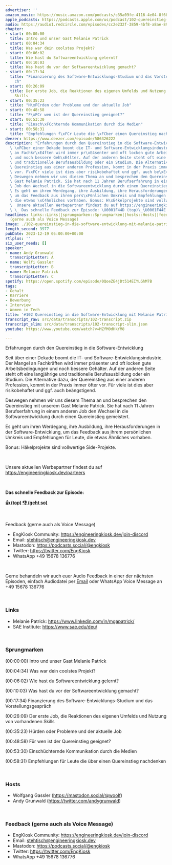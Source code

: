 ```yaml
---
advertiser: ''
amazon_music: https://music.amazon.com/podcasts/c35a09fe-4116-4e04-8f68-77d61b112e46/episodes/bfb9b3e2-79d0-464c-9663-36508b627c14/engineering-kiosk-102-quereinstieg-in-die-software-entwicklung-mit-melanie-patrick
apple_podcasts: https://podcasts.apple.com/us/podcast/102-quereinstieg-in-die-software-entwicklung-mit-melanie/id1603082924?i=1000639028947&uo=4
audio: https://audio1.redcircle.com/episodes/cc2e232f-3859-4bf8-a8ae-89c3381238d1/stream.mp3
chapter:
- start: 00:00:00
  title: Intro und unser Gast Melanie Patrick
- start: 00:04:34
  title: Was war dein coolstes Projekt?
- start: 00:06:02
  title: Wie hast du Softwareentwicklung gelernt?
- start: 00:10:03
  title: Was hast du vor der Softwareentwicklung gemacht?
- start: 00:17:34
  title: "Finanzierung des Software-Entwicklungs-Studium und das Vorstellungsgespr\xE4\
    ch"
- start: 00:26:09
  title: Der erste Job, die Reaktionen des eigenen Umfelds und Nutzung von vorhandenen
    Skills
- start: 00:35:23
  title: "H\xFCrden oder Probleme und der aktuelle Job"
- start: 00:48:58
  title: "F\xFCr wen ist der Quereinstieg geeignet?"
- start: 00:53:30
  title: "Einsch\xFCchternde Kommunikation durch die Medien"
- start: 00:58:31
  title: "Empfehlungen f\xFCr Leute die \xFCber einen Quereinstieg nachdenken"
deezer: https://www.deezer.com/episode/586326222
description: "Erfahrungen durch den Quereinstieg in die Software-Entwicklung Seit\
  \ \xFCber einer Dekade boomt die IT- und Software-Entwicklungsindustrie. Der Mangel\
  \ an Fachkr\xE4ften wird immer pr\xE4senter und oft locken gute Arbeitsbedingungen\
  \ und noch bessere Geh\xE4lter. Auf der anderen Seite steht oft eine langj\xE4hrige\
  \ und traditionelle Berufsausbildung oder ein Studium. Die Alternative dazu, der\
  \ Quereinstieg aus einer anderen Profession, kommt in der Praxis immer \xF6fter\
  \ vor. F\xFCr viele ist dies aber risikobehaftet und ggf. auch be\xE4ngstigend.\
  \ Deswegen nehmen wir uns diesem Thema an und besprechen den Quereinstieg mit unserem\
  \ Gast Melanie Patrick. Sie hat nach 11 Jahren Berufserfahrung in einem anderen\
  \ Job den Wechsel in die Softwareentwicklung durch einen Quereinstieg gemeistert.\
  \ Es geht um ihren Werdegang, ihre Ausbildung, ihre Herausforderungen in der Software-Entwicklung,\
  \ um das Feedback aus ihrem pers\xF6nlichen Umkreis und Empfehlungen f\xFCr Leute,\
  \ die etwas \xC4hnliches vorhaben. Bonus: H\xE4kelprojekte sind vollwertige Side-Projekte.\
  \  Unsere aktuellen Werbepartner findest du auf https://engineeringkiosk.dev/partners\
  \ \_ Das schnelle Feedback zur Episode: \U0001F44D (top)\_\U0001F44E (geht so)"
headlines: links::Links||sprungmarken::Sprungmarken||hosts::Hosts||feedback-gerne-auch-als-voice-message::Feedback
  (gerne auch als Voice Message)
image: ./102-quereinstieg-in-die-software-entwicklung-mit-melanie-patrick.jpg
length_second: 3977
pubDate: 2023-12-19 05:00:00+00:00
rtlplus: ''
six_user_needs: []
speaker:
- name: Andy Grunwald
  transcriptLetter: A
- name: Wolfi Gassler
  transcriptLetter: B
- name: Melanie Patrick
  transcriptLetter: C
spotify: https://open.spotify.com/episode/0QoeZE4jDt514EIYLGhM7B
tags:
- Gehalt
- Karriere
- Bewerbung
- Interview
- Women in Tech
title: '#102 Quereinstieg in die Software-Entwicklung mit Melanie Patrick'
transcript_raw: src/data/transcripts/102-transcript.zip
transcript_slim: src/data/transcripts/102-transcript-slim.json
youtube: https://www.youtube.com/watch?v=MZfM0dHkYM8

---
```

<p>Erfahrungen durch den Quereinstieg in die Software-Entwicklung</p><p>Seit über einer Dekade boomt die IT- und Software-Entwicklungsindustrie. Der Mangel an Fachkräften wird immer präsenter und oft locken gute Arbeitsbedingungen und noch bessere Gehälter. Auf der anderen Seite steht oft eine langjährige und traditionelle Berufsausbildung oder ein Studium. Die Alternative dazu, der Quereinstieg aus einer anderen Profession, kommt in der Praxis immer öfter vor. Für viele ist dies aber risikobehaftet und ggf. auch beängstigend.</p><p>Deswegen nehmen wir uns diesem Thema an und besprechen den Quereinstieg mit unserem Gast Melanie Patrick. Sie hat nach 11 Jahren Berufserfahrung in einem anderen Job den Wechsel in die Softwareentwicklung durch einen Quereinstieg gemeistert.</p><p>Es geht um ihren Werdegang, ihre Ausbildung, ihre Herausforderungen in der Software-Entwicklung, um das Feedback aus ihrem persönlichen Umkreis und Empfehlungen für Leute, die etwas Ähnliches vorhaben.</p><p>Bonus: Häkelprojekte sind vollwertige Side-Projekte.</p><p><br></p><p>Unsere aktuellen Werbepartner findest du auf <a href="https://engineeringkiosk.dev/partners">https://engineeringkiosk.dev/partners</a></p><p> </p><p><strong>Das schnelle Feedback zur Episode:</strong></p><p><a href="https://api.openpodcast.dev/feedback/102/upvote" rel="nofollow"><strong>👍 (top)</strong></a><strong> </strong><a href="https://api.openpodcast.dev/feedback/102/downvote" rel="nofollow"><strong>👎 (geht so)</strong></a></p><p><br></p><p>Feedback (gerne auch als Voice Message)</p><ul><li>EngKiosk Community: <a href="https://engineeringkiosk.dev/join-discord">https://engineeringkiosk.dev/join-discord</a> </li><li>Email: <a href="mailto:stehtisch@engineeringkiosk.dev" rel="nofollow">stehtisch@engineeringkiosk.dev</a></li><li>Mastodon: <a href="https://podcasts.social/@engkiosk" rel="nofollow">https://podcasts.social/@engkiosk</a></li><li>Twitter: <a href="https://twitter.com/EngKiosk" rel="nofollow">https://twitter.com/EngKiosk</a></li><li>WhatsApp +49 15678 136776</li></ul><p><br></p><p>Gerne behandeln wir auch euer Audio Feedback in einer der nächsten Episoden, einfach Audiodatei per <a href="https://engineeringkiosk.dev/kontakt/">Email</a> oder WhatsApp Voice Message an +49 15678 136776</p><p><br></p><h3 id="links">Links</h3><ul><li>Melanie Patrick: <a href="https://www.linkedin.com/in/mgapatrick/" rel="nofollow">https://www.linkedin.com/in/mgapatrick/</a></li><li>SAE Institute: <a href="https://www.sae.edu/deu/" rel="nofollow">https://www.sae.edu/deu/</a></li></ul><p><br></p><h3 id="sprungmarken">Sprungmarken</h3><p>(00:00:00) Intro und unser Gast Melanie Patrick</p><p>(00:04:34) Was war dein coolstes Projekt?</p><p>(00:06:02) Wie hast du Softwareentwicklung gelernt?</p><p>(00:10:03) Was hast du vor der Softwareentwicklung gemacht?</p><p>(00:17:34) Finanzierung des Software-Entwicklungs-Studium und das Vorstellungsgespräch</p><p>(00:26:09) Der erste Job, die Reaktionen des eigenen Umfelds und Nutzung von vorhandenen Skills</p><p>(00:35:23) Hürden oder Probleme und der aktuelle Job</p><p>(00:48:58) Für wen ist der Quereinstieg geeignet?</p><p>(00:53:30) Einschüchternde Kommunikation durch die Medien</p><p>(00:58:31) Empfehlungen für Leute die über einen Quereinstieg nachdenken</p><p><br></p><h3 id="hosts">Hosts</h3><ul><li>Wolfgang Gassler (<a href="https://mastodon.social/@woolf" rel="nofollow">https://mastodon.social/@woolf</a>)</li><li>Andy Grunwald (<a href="https://twitter.com/andygrunwald" rel="nofollow">https://twitter.com/andygrunwald</a>)</li></ul><p><br></p><h3 id="feedback-gerne-auch-als-voice-message">Feedback (gerne auch als Voice Message)</h3><ul><li>EngKiosk Community: <a href="https://engineeringkiosk.dev/join-discord">https://engineeringkiosk.dev/join-discord</a> </li><li>Email: <a href="mailto:stehtisch@engineeringkiosk.dev" rel="nofollow">stehtisch@engineeringkiosk.dev</a></li><li>Mastodon: <a href="https://podcasts.social/@engkiosk" rel="nofollow">https://podcasts.social/@engkiosk</a></li><li>Twitter: <a href="https://twitter.com/EngKiosk" rel="nofollow">https://twitter.com/EngKiosk</a></li><li>WhatsApp +49 15678 136776</li></ul>